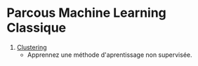 # Parcous Machine Learning Classique

1. [Clustering](./TP1_Clustering)
   - Apprennez une méthode d'aprentissage non supervisée.
